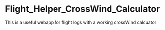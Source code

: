 # Flight_Helper_CrossWind_Calculator
This is a useful webapp for flight logs with a working crossWind calcuator
